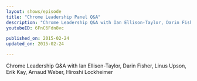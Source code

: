 ```yaml
---
layout: shows/episode
title: "Chrome Leadership Panel Q&A"
description: "Chrome Leadership Q&A with Ian Ellison-Taylor, Darin Fisher, Linus Upson, Erik Kay, Arnaud Weber, Hiroshi Lockheimer"
youtubeID: 6FnC6Fdn8vc

published_on: 2015-02-24
updated_on: 2015-02-24

---
```


Chrome Leadership Q&A with Ian Ellison-Taylor, Darin Fisher, Linus Upson, Erik Kay, Arnaud Weber, Hiroshi Lockheimer
